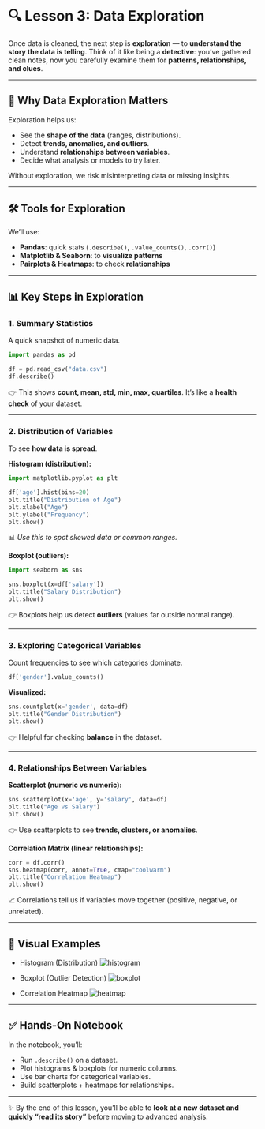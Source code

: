 # 🔍 Lesson 3: Data Exploration

Once data is cleaned, the next step is **exploration** — to **understand the story the data is telling**.
Think of it like being a **detective**: you’ve gathered clean notes, now you carefully examine them for **patterns, relationships, and clues**.

---

## 📖 Why Data Exploration Matters

Exploration helps us:

* See the **shape of the data** (ranges, distributions).
* Detect **trends, anomalies, and outliers**.
* Understand **relationships between variables**.
* Decide what analysis or models to try later.

Without exploration, we risk misinterpreting data or missing insights.

---

## 🛠️ Tools for Exploration

We’ll use:

* **Pandas**: quick stats (`.describe()`, `.value_counts()`, `.corr()`)
* **Matplotlib & Seaborn**: to **visualize patterns**
* **Pairplots & Heatmaps**: to check **relationships**

---

## 📊 Key Steps in Exploration

### 1. Summary Statistics

A quick snapshot of numeric data.

```python
import pandas as pd

df = pd.read_csv("data.csv")
df.describe()
```

👉 This shows **count, mean, std, min, max, quartiles**. It’s like a **health check** of your dataset.

---

### 2. Distribution of Variables

To see **how data is spread**.

**Histogram (distribution):**

```python
import matplotlib.pyplot as plt

df['age'].hist(bins=20)
plt.title("Distribution of Age")
plt.xlabel("Age")
plt.ylabel("Frequency")
plt.show()
```

📊 *Use this to spot skewed data or common ranges.*

**Boxplot (outliers):**

```python
import seaborn as sns

sns.boxplot(x=df['salary'])
plt.title("Salary Distribution")
plt.show()
```

👉 Boxplots help us detect **outliers** (values far outside normal range).

---

### 3. Exploring Categorical Variables

Count frequencies to see which categories dominate.

```python
df['gender'].value_counts()
```

**Visualized:**

```python
sns.countplot(x='gender', data=df)
plt.title("Gender Distribution")
plt.show()
```

👉 Helpful for checking **balance** in the dataset.

---

### 4. Relationships Between Variables

**Scatterplot (numeric vs numeric):**

```python
sns.scatterplot(x='age', y='salary', data=df)
plt.title("Age vs Salary")
plt.show()
```

👉 Use scatterplots to see **trends, clusters, or anomalies**.

**Correlation Matrix (linear relationships):**

```python
corr = df.corr()
sns.heatmap(corr, annot=True, cmap="coolwarm")
plt.title("Correlation Heatmap")
plt.show()
```

📈 Correlations tell us if variables move together (positive, negative, or unrelated).

---

## 📌 Visual Examples

* Histogram (Distribution)
  ![histogram](https://upload.wikimedia.org/wikipedia/commons/3/3a/Histogram_example.png)

* Boxplot (Outlier Detection)
  ![boxplot](https://upload.wikimedia.org/wikipedia/commons/1/1a/Boxplot_vs_PDF.svg)

* Correlation Heatmap
  ![heatmap](https://seaborn.pydata.org/_images/seaborn-heatmap-2.png)

---

## ✅ Hands-On Notebook

In the notebook, you’ll:

* Run `.describe()` on a dataset.
* Plot histograms & boxplots for numeric columns.
* Use bar charts for categorical variables.
* Build scatterplots + heatmaps for relationships.

---

✨ By the end of this lesson, you’ll be able to **look at a new dataset and quickly “read its story”** before moving to advanced analysis.
﻿
